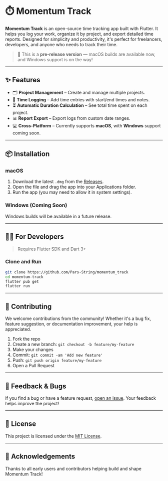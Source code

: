 # ⏱️ Momentum Track

**Momentum Track** is an open-source time tracking app built with Flutter. It helps you log your work, organize it by project, and export detailed time reports. Designed for simplicity and productivity, it's perfect for freelancers, developers, and anyone who needs to track their time.

> 🚧 This is a **pre-release version** — macOS builds are available now, and Windows support is on the way!

---

## ✨ Features

- 🗂️ **Project Management** – Create and manage multiple projects.
- 📝 **Time Logging** – Add time entries with start/end times and notes.
- ⏳ **Automatic Duration Calculation** – See total time spent on each project.
- 📊 **Report Export** – Export logs from custom date ranges.
- 💻 **Cross-Platform** – Currently supports **macOS**, with **Windows** support coming soon.

---

## 📦 Installation

### macOS

1. Download the latest `.dmg` from the [Releases](https://github.com/Pars-String/momentum_track/releases).
2. Open the file and drag the app into your Applications folder.
3. Run the app (you may need to allow it in system settings).

### Windows (Coming Soon)

Windows builds will be available in a future release.

---

## 🧑‍💻 For Developers

> Requires Flutter SDK and Dart 3+

### Clone and Run

```bash
git clone https://github.com/Pars-String/momentum_track
cd momentum-track
flutter pub get
flutter run
```

---

## 🤝 Contributing

We welcome contributions from the community! Whether it's a bug fix, feature suggestion, or documentation improvement, your help is appreciated.

1. Fork the repo
2. Create a new branch: `git checkout -b feature/my-feature`
3. Make your changes
4. Commit: `git commit -am 'Add new feature'`
5. Push: `git push origin feature/my-feature`
6. Open a Pull Request

---

## 🧪 Feedback & Bugs

If you find a bug or have a feature request, [open an issue](https://github.com/Pars-String/momentum_track/issues). Your feedback helps improve the project!

---

## 📄 License

This project is licensed under the [MIT License](LICENSE).

---

## 🙏 Acknowledgements

Thanks to all early users and contributors helping build and shape Momentum Track!
